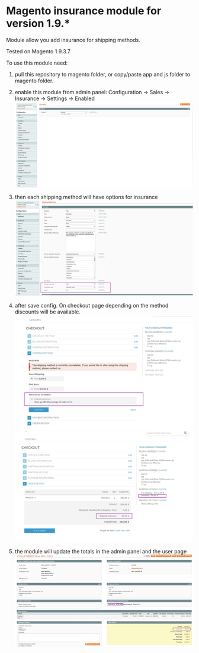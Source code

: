 # Magento insurance module for version 1.9.*
Module allow you add insurance for shipping methods. 

Tested on Magento 1.9.3.7

To use this module need:
 1. pull this repository to magento folder, or copy/paste app and js folder to magento folder.
 2. enable this module from admin panel: Configuration -> Sales -> Insurance -> Settings -> Enabled
![alt tag](/add/InsuranceSettings.png?raw=true "Preview")

 3. then each shipping method will have options for insurance
![alt tag](/add/InsuranceShipping.jpg?raw=true "Preview")

 4. after save config. On checkout page depending on the method discounts will be available.
![alt tag](/add/InsuranceCheckout.jpg?raw=true "Preview")
![alt tag](/add/InsuranceProgress.jpg?raw=true "Preview")

 5. the module will update the totals in the admin panel and the user page
![alt tag](/add/InsuranceTotal.jpg?raw=true "Preview")

